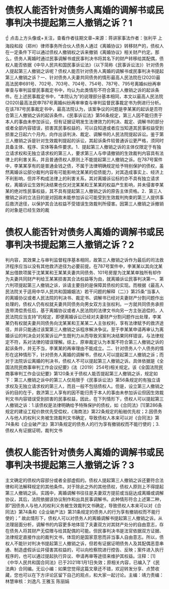 # 债权人能否针对债务人离婚的调解书或民事判决书提起第三人撤销之诉？1

☝ 点击上方头像或+关注，查看作者往期文章~来源：蒋讲家事法作者：张利平 上海段和段（郑州）律师事务所合伙人债务人通过《离婚协议》转移财产的，债权人在一定条件下可以通过债权人撤销权之诉来撤销《离婚协议》相关财产约定。那么，债务人离婚时通过民事调解书或民事判决书将其名下的财产转移给其配偶，债权人能否依据《中华人民共和国民事诉讼法》（以下简称《民事诉讼法》）针对债务人提起第三人撤销之诉呢？债权人能否针对债务人离婚的调解书或民事判决书提起第三人撤销之诉？一、针对债务人夫妻共同债务的情形最高人民法院在(2020)最高法民申691号、702号、703号、704号、754号、787号、795号离婚纠纷再审审查与审判监督民事裁定书中，均认为此类情形不符合第三人撤销之诉的起诉条件。在上述民事裁定书中，“本院认为”的说理部分基本相同，本文以最高人民法院(2020)最高法民申787号离婚纠纷再审审查与审判监督民事裁定书为例进行分析。在该787号民事裁定书中，最高法院认为，该案争议的问题是李某某的起诉是否符合第三人撤销之诉的起诉条件。《民事诉讼法》第56条规定，第三人因不能归责于本人的事由未参加诉讼，但有证据证明发生法律效力的判决、裁定、调解书的部分或者全部内容错误，损害其民事权益的，可以自知道或者应当知道其民事权益受到损害之日起六个月内，向作出该判决、裁定、调解书的人民法院提起诉讼。鉴于第三人撤销之诉是针对生效裁判提起的诉讼，其起诉条件较普通诉讼更严格，须同时具备主体、程序、实体等条件要求。1．提起第三人撤销之诉的主体仅限定于有独立请求权和无独立请求权的第三人，要求第三人与申请撤销的生效裁判内容具有法律上的利害关系，并且普通债权人原则上不能提起第三人撤销之诉。在787号案件中，李某某享有的是普通金钱之债，不属于法律明确规定给予特别保护的债权，虽然离婚诉讼部分裁判内容有可能影响沈某某的偿债能力，对其造成事实上、经济上不利影响，但并不构成法律上的利害关系，其对离婚诉讼标的亦不具有独立请求权，离婚诉讼生效判决结果也仅对沈某某和王某某的权益产生影响，并未侵害李某某的绝对性民事权益，其不具有提起第三人撤销之诉的原告主体资格。2．第三人撤销之诉的立法目的是对因故未能参加诉讼可能受到生效裁判拘束的第三人提供事后救济途径，以保护其合法权益不受错误生效裁判所侵害。因第三人撤销之诉撤销的对象是已经生效的裁

# 债权人能否针对债务人离婚的调解书或民事判决书提起第三人撤销之诉？2

判内容，其效果上与审判监督程序基本相同，故第三人撤销之诉作为最后的司法救济程序应当以没有其他救济途径为必要前提。在787号案件中，李某某以其向沈某某出借款项属于沈某某和王某某夫妻共同债务、101号房屋为沈某某单独所有却作为夫妻共同财产判给王某某损害其合法权益等为由，就离婚诉讼民事判决第一、第六判项提起第三人撤销之诉，诉请主要目的是保障其债权的实现。而根据《最高人民法院关于适用中华人民共和国婚姻法〉若干问题的解释（二）》第25条“当事人的离婚协议或者人民法院的判决书、裁定书、调解书已经对夫妻财产分割问题作出处理的，债权人仍有权就夫妻共同债务向男女双方主张权利。一方就共同债务承担连带清偿责任后，基于离婚协议或者人民法院的法律文书向另一方主张追偿的，人民法院应当支持”的规定，即便离婚诉讼已经对夫妻财产分割问题作出处理，李某某仍有权就夫妻共同债务向沈某某和王某某二人主张权利，享有法律赋予的救济途径，并非只能通过该案第三人撤销之诉程序解决争议。至于李某某申请再审认为离婚诉讼的判决会对另案诉讼产生既判力从而导致另案判决结果同样错误，与法律规定不符，系对法律的错误理解。综上，原审裁定认为本案不符合第三人撤销之诉的起诉条件，并无不当，李某某的再审理由不能成立。二、针对债务人个人债务的情形在这种情形下，针对债务人离婚的调解书，债权人可以提起第三人撤销之诉；而对于法院诉讼离婚的判决书，债权人不可以提起第三人撤销之诉。具体依据是《全国法院民商事审判工作会议纪要》(法〔2019〕254号)相关规定。该《全国法院民商事审判工作会议纪要》第120条关于债权人能否提起第三人撤销之诉，规定如下：第三人撤销之诉中的第三人仅局限于《民事诉讼法》第56条规定的有独立请求权及无独立请求权的第三人，而且一般不包括债权人。但是，设立第三人撤销之诉的目的在于，救济第三人享有的因不能归责于本人的事由未参加诉讼但因生效裁判文书内容错误受到损害的民事权益，因此，在下列情形下，债权人可以提起第三人撤销之诉：1.该债权是法律明确给予特殊保护的债权，如《合同法》[1]第286条规定的建设工程价款优先受偿权，《海商法》第22条规定的船舶优先权；2.因债务人与他人的权利义务被生效裁判文书确定，导致债权人本来可以对《合同法》第74条和《企业破产法》第31条规定的债务人的行为享有撤销权而不能行使的；3.债权人有证据证明，裁判文书

# 债权人能否针对债务人离婚的调解书或民事判决书提起第三人撤销之诉？3

主文确定的债权内容部分或者全部虚假的。债权人提起第三人撤销之诉还要符合法律和司法解释规定的其他条件。对于除此之外的其他债权，债权人原则上不得提起第三人撤销之诉。实践中，离婚调解书往往是夫妻双方提前或当庭达成离婚或调解协议，其后，法院依据该协议制作和出具民事调解书。此种情形符合上述第二种，即“因债务人与他人的权利义务被生效裁判文书确定，导致债权人本来可以对《合同法》第74条和《企业破产法》第31条规定的债务人的行为享有撤销权而不能行使的；” 故此情形下，债权人可以对债务人的离婚调解书提起第三人撤销之诉。从法理层面分析，调解书的内容更多地体现了夫妻双方对其财产处分的自由意志，存在债务人将其财产无偿赠与给其配偶的可能。但民事判决书是法官依据双方证据、法律规定直接作出的裁判文书，体现的是国家意思而非当事人自由意志。所以，债权人不能针对判决书提起第三人撤销之诉，但若有证据证明债务人及其配偶恶意串通、制造虚假诉讼并侵害其权益的，可以向检察院进行控告、反映；案件进入执行程序的，也可以通过提起执行异议、申请再审等途径来维护其权益。注释：[1]《中华人民共和国合同法》已于2021年1月1日失效；原相关内容，已编入了《民法典》合同编。无讼小编：如果您觉得这篇文章还不错，欢迎转发分享、点赞收藏，您也可以在下方评论区留下自己的观点，和大家一起讨论。主编：靖力责编：林慧审核：刘逸凡 王雅玉 陈丽娟 


